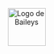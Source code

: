 
<p align="center">
  <img src="https://raw.githubusercontent.com/WhiskeySockets/Baileys/refs/heads/master/Media/logo.png" alt="Logo de Baileys" height="75"/>
</p>
